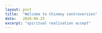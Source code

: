 ```yaml
---
layout: post
title:  "Welcome to Chinmoy controversies"
date:   2020-06-25
excerpt: "spiritual realisation accept"
---
```

